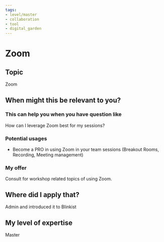 ```yaml
---
tags: 
- level/master
- collaboration
- tool
- digital_garden
---
```

# Zoom
## Topic

Zoom

## When might this be relevant to you?

### This can help you when you have question like

How can I leverage Zoom best for my sessions?

### Potential usages

-   Become a PRO in using Zoom in your team sessions (Breakout Rooms, Recording, Meeting management)
    

### My offer

Consult for workshop related topics of using Zoom.

## Where did I apply that?

Admin and introduced it to Blinkist

## My level of expertise

Master